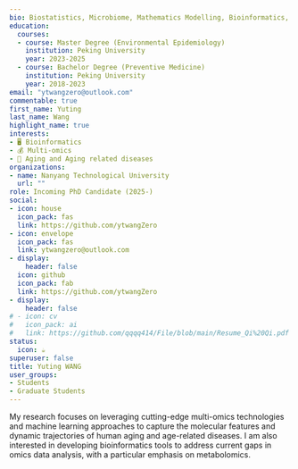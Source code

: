```yaml
---
bio: Biostatistics, Microbiome, Mathematics Modelling, Bioinformatics, Population Health, Multi-omics.
education:
  courses:
  - course: Master Degree (Environmental Epidemiology)
    institution: Peking University
    year: 2023-2025
  - course: Bachelor Degree (Preventive Medicine)
    institution: Peking University
    year: 2018-2023
email: "ytwangzero@outlook.com"
commentable: true
first_name: Yuting
last_name: Wang
highlight_name: true
interests:
- 🖥️ Bioinformatics
- 💰 Multi-omics
- 👴 Aging and Aging related diseases
organizations:
- name: Nanyang Technological University
  url: ""
role: Incoming PhD Candidate (2025-)
social:
- icon: house
  icon_pack: fas
  link: https://github.com/ytwangZero
- icon: envelope
  icon_pack: fas
  link: ytwangzero@outlook.com
- display:
    header: false
  icon: github
  icon_pack: fab
  link: https://github.com/ytwangZero
- display:
    header: false
# - icon: cv
#   icon_pack: ai
#   link: https://github.com/qqqq414/File/blob/main/Resume_Qi%20Qi.pdf
status:
  icon: ☕️
superuser: false
title: Yuting WANG
user_groups:
- Students
- Graduate Students
---
```


My research focuses on leveraging cutting-edge multi-omics technologies and machine learning approaches to capture the molecular features and dynamic trajectories of human aging and age-related diseases. I am also interested in developing bioinformatics tools to address current gaps in omics data analysis, with a particular emphasis on metabolomics.
 

